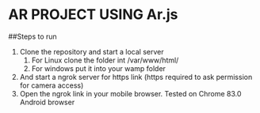 # AR PROJECT USING Ar.js

##Steps to run

1. Clone the repository and start a local server
    1) For Linux clone the folder int /var/www/html/
    2) For windows put it into your wamp folder
2. And start a ngrok server for https link (https required to ask permission for camera access)
3. Open the ngrok link in your mobile browser.
Tested on Chrome 83.0 Android browser
    

